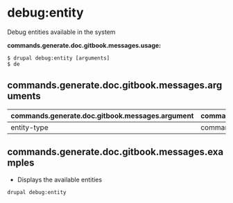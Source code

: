 # debug:entity
Debug entities available in the system

**commands.generate.doc.gitbook.messages.usage:**
```
$ drupal debug:entity [arguments]
$ de
```

## commands.generate.doc.gitbook.messages.arguments
commands.generate.doc.gitbook.messages.argument | commands.generate.doc.gitbook.messages.details
---------|-------------
entity-type | commands.debug.entity.arguments.entity-type

## commands.generate.doc.gitbook.messages.examples
* Displays the available entities
```
drupal debug:entity
```
